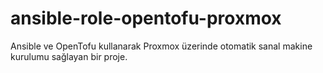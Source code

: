 # ansible-role-opentofu-proxmox
Ansible ve OpenTofu kullanarak Proxmox üzerinde otomatik sanal makine kurulumu sağlayan bir proje.
